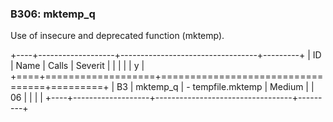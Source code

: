 ### B306: mktemp\_q

Use of insecure and deprecated function (mktemp).

+----+-------------------+----------------------------------+---------+
| ID | Name              | Calls                            | Severit |
|    |                   |                                  | y       |
+====+===================+==================================+=========+
| B3 | mktemp\_q         | -   tempfile.mktemp              | Medium  |
| 06 |                   |                                  |         |
+----+-------------------+----------------------------------+---------+
